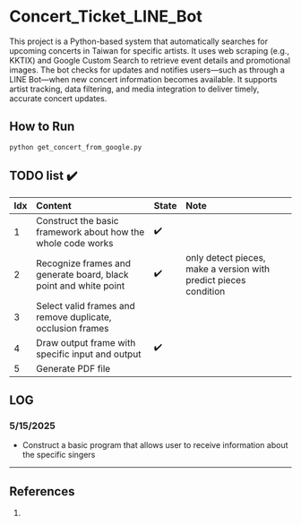 # Concert_Ticket_LINE_Bot 
This project is a Python-based system that automatically searches for upcoming concerts in Taiwan for specific artists. 
It uses web scraping (e.g., KKTIX) and Google Custom Search to retrieve event details and promotional images. 
The bot checks for updates and notifies users—such as through a LINE Bot—when new concert information becomes available. 
It supports artist tracking, data filtering, and media integration to deliver timely, accurate concert updates.

## How to Run
```
python get_concert_from_google.py
```

## TODO list :heavy_check_mark: 
Idx | Content | State | Note
:------------ | :-------------| :-------------| :-------------
1 | Construct the basic framework about how the whole code works | :heavy_check_mark: | 
2 | Recognize frames and generate board, black point and white point | :heavy_check_mark: | only detect pieces, make a version with predict pieces condition
3 | Select valid frames and remove duplicate, occlusion frames | | 
4 | Draw output frame with specific input and output | :heavy_check_mark: |
5 | Generate PDF file |  |
## LOG
### 5/15/2025
- Construct a basic program that allows user to receive information about the specific singers
---


  


## References
1. 

